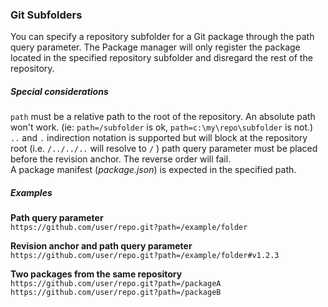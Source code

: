 ### Git Subfolders
You can specify a repository subfolder for a Git package through the path query parameter. The Package manager will only register the package located in the specified repository subfolder and disregard the rest of the repository.

##### Special considerations

`path` must be a relative path to the root of the repository. An absolute path won't work. (ie: `path=/subfolder` is ok, `path=c:\my\repo\subfolder` is not.)  
`..` and `.` indirection notation is supported but will block at the repository root (i.e. `/../../..` will resolve to `/` )
path query parameter must be placed before the revision anchor. The reverse order will fail.  
A package manifest (*package.json*) is expected in the specified path.  

##### Examples
**Path query parameter**  
`https://github.com/user/repo.git?path=/example/folder`  

**Revision anchor and path query parameter**  
`https://github.com/user/repo.git?path=/example/folder#v1.2.3`  

**Two packages from the same repository**  
`https://github.com/user/repo.git?path=/packageA`  
`https://github.com/user/repo.git?path=/packageB`